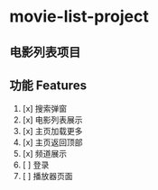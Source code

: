 # movie-list-project

## 电影列表项目

## 功能 Features

1. [x] 搜索弹窗
2. [x] 电影列表展示
3. [x] 主页加载更多
4. [x] 主页返回顶部
5. [x] 频道展示
6. [ ] 登录
7. [ ] 播放器页面

